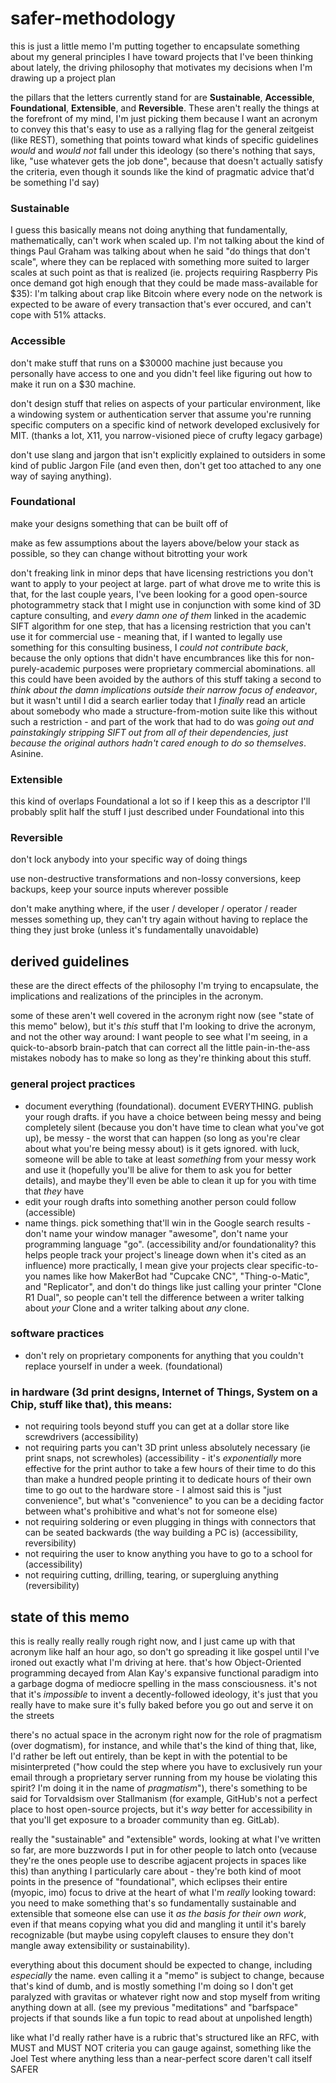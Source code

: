 # safer-methodology

this is just a little memo I'm putting together to encapsulate something about my general principles I have toward projects that I've been thinking about lately, the driving philosophy that motivates my decisions when I'm drawing up a project plan

the pillars that the letters currently stand for are **Sustainable**, **Accessible**, **Foundational**, **Extensible**, and **Reversible**. These aren't really the things at the forefront of my mind, I'm just picking them because I want an acronym to convey this that's easy to use as a rallying flag for the general zeitgeist (like REST), something that points toward what kinds of specific guidelines *would* and *would not* fall under this ideology (so there's nothing that says, like, "use whatever gets the job done", because that doesn't actually satisfy the criteria, even though it sounds like the kind of pragmatic advice that'd be something I'd say)

### Sustainable

I guess this basically means not doing anything that fundamentally, mathematically, can't work when scaled up. I'm not talking about the kind of things Paul Graham was talking about when he said "do things that don't scale", where they can be replaced with something more suited to larger scales at such point as that is realized (ie. projects requiring Raspberry Pis once demand got high enough that they could be made mass-available for $35): I'm talking about crap like Bitcoin where every node on the network is expected to be aware of every transaction that's ever occured, and can't cope with 51% attacks.

### Accessible

don't make stuff that runs on a $30000 machine just because you personally have access to one and you didn't feel like figuring out how to make it run on a $30 machine.

don't design stuff that relies on aspects of your particular environment, like a windowing system or authentication server that assume you're running specific computers on a specific kind of network developed exclusively for MIT. (thanks a lot, X11, you narrow-visioned piece of crufty legacy garbage)

don't use slang and jargon that isn't explicitly explained to outsiders in some kind of public Jargon File (and even then, don't get too attached to any one way of saying anything).

### Foundational

make your designs something that can be built off of

make as few assumptions about the layers above/below your stack as possible, so they can change without bitrotting your work

don't freaking link in minor deps that have licensing restrictions you don't want to apply to your peoject at large. part of what drove me to write this is that, for the last couple years, I've been looking for a good open-source photogrammetry stack that I might use in conjunction with some kind of 3D capture consulting, and *every damn one of them* linked in the academic SIFT algorithm for one step, that has a licensing restriction that you can't use it for commercial use - meaning that, if I wanted to legally use something for this consulting business, I *could not contribute back*, because the only options  that didn't have encumbrances like this for non-purely-academic purposes were proprietary commercial abominations. all this could have been avoided by the authors of this stuff taking a second to *think about the damn implications outside their narrow focus of endeavor*, but it wasn't until I did a search earlier today that I *finally* read an article about somebody who made a structure-from-motion suite like this without such a restriction - and part of the work that had to do was *going out and painstakingly stripping SIFT out from all of their dependencies, just because the original authors hadn't cared enough to do so themselves*. Asinine.

### Extensible

this kind of overlaps Foundational a lot so if I keep this as a descriptor I'll probably split half the stuff I just described under Foundational into this

### Reversible

don't lock anybody into your specific way of doing things

use non-destructive transformations and non-lossy conversions, keep backups, keep your source inputs wherever possible

don't make anything where, if the user / developer / operator / reader messes something up, they can't try again without having to replace the thing they just broke (unless it's fundamentally unavoidable)

## derived guidelines

these are the direct effects of the philosophy I'm trying to encapsulate, the implications and realizations of the principles in the acronym.

some of these aren't well covered in the acronym right now (see "state of this memo" below), but it's *this* stuff that I'm looking to drive the acronym, and not the other way around: I want people to see what I'm seeing, in a quick-to-absorb brain-patch that can correct all the little pain-in-the-ass mistakes nobody has to make so long as they're thinking about this stuff.

### general project practices

- document everything (foundational). document EVERYTHING. publish your rough drafts. if you have a choice between being messy and being completely silent (because you don't have time to clean what you've got up), be messy - the worst that can happen (so long as you're clear about what you're being messy about) is it gets ignored. with luck, someone will be able to take at least *something* from your messy work and use it (hopefully you'll be alive for them to ask you for better details), and maybe they'll even be able to clean it up for you with time that *they* have
- edit your rough drafts into something another person could follow (accessible)
- name things. pick something that'll win in the Google search results - don't name your window manager "awesome", don't name your programming language "go". (accessibility and/or foundationality? this helps people track your project's lineage down when it's cited as an influence) more practically, I mean give your projects clear specific-to-you names like how MakerBot had "Cupcake CNC", "Thing-o-Matic", and "Replicator", and don't do things like just calling your printer "Clone R1 Dual", so people can't tell the difference between a writer talking about *your* Clone and a writer talking about *any* clone.

### software practices

- don't rely on proprietary components for anything that you couldn't replace yourself in under a week. (foundational)

### in hardware (3d print designs, Internet of Things, System on a Chip, stuff like that), this means:

- not requiring tools beyond stuff you can get at a dollar store like screwdrivers (accessibility)
- not requiring parts you can't 3D print unless absolutely necessary (ie print snaps, not screwholes) (accessibility - it's *exponentially* more effective for the print author to take a few hours of their time to do this than make a hundred people printing it to dedicate hours of their own time to go out to the hardware store - I almost said this is "just convenience", but what's "convenience" to you can be a deciding factor between what's prohibitive and what's not for someone else)
- not requiring soldering or even plugging in things with connectors that can be seated backwards (the way building a PC is) (accessibility, reversibility)
- not requiring the user to know anything you have to go to a school for (accessibility)
- not requiring cutting, drilling, tearing, or supergluing anything (reversibility)

## state of this memo

this is really really really rough right now, and I just came up with that acronym like half an hour ago, so don't go spreading it like gospel until I've ironed out exactly what I'm driving at here. that's how Object-Oriented programming decayed from Alan Kay's expansive functional paradigm into a garbage dogma of mediocre spelling in the mass consciousness. it's not that it's *impossible* to invent a decently-followed ideology, it's just that you really have to make sure it's fully baked before you go out and serve it on the streets

there's no actual space in the acronym right now for the role of pragmatism (over dogmatism), for instance, and while that's the kind of thing that, like, I'd rather be left out entirely, than be kept in with the potential to be misinterpreted ("how could the step where you have to exclusively run your email through a proprietary server running from my house be violating this spirit? I'm doing it in the name of *pragmatism*"), there's something to be said for Torvaldsism over Stallmanism (for example, GitHub's not a perfect place to host open-source projects, but it's *way* better for accessibility in that you'll get exposure to a broader community than eg. GitLab).

really the "sustainable" and "extensible" words, looking at what I've written so far, are more buzzwords I put in for other people to latch onto (vecause they're the ones people use to describe agjacent projects in spaces like this) than anything I particularly care about - they're both kind of moot points in the presence of "foundational", which eclipses their entire (myopic, imo) focus to drive at the heart of what I'm *really* looking toward: you need to make something that's so fundamentally sustainable and extensible that someone else can use it *as the basis for their own work*, even if that means copying what you did and mangling it until it's barely recognizable (but maybe using copyleft clauses to ensure they don't mangle away extensibility or sustainability).

everything about this document should be expected to change, including *especially* the name. even calling it a "memo" is subject to change, because that's kind of dumb, and is mostly something I'm doing so I don't get paralyzed with gravitas or whatever right now and stop myself from writing anything down at all. (see my previous "meditations" and "barfspace" projects if that sounds like a fun topic to read about at unpolished length)

like what I'd really rather have is a rubric that's structured like an RFC, with MUST and MUST NOT criteria you can gauge against, something like the Joel Test where anything less than a near-perfect score daren't call itself SAFER
